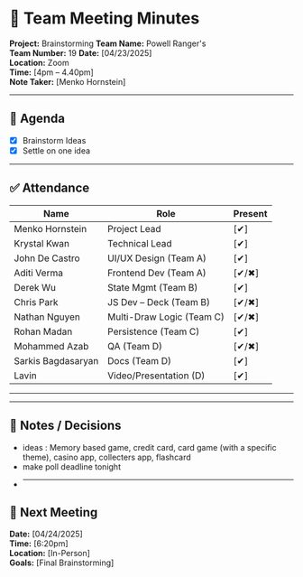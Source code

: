 # 📝 Team Meeting Minutes

**Project:** Brainstorming
**Team Name:** Powell Ranger's  
**Team Number:** 19
**Date:** [04/23/2025]  
**Location:** Zoom  
**Time:** [4pm – 4.40pm]  
**Note Taker:** [Menko Hornstein]

---

## 📌 Agenda

- [x] Brainstorm Ideas
- [x] Settle on one idea

---

## ✅ Attendance

| Name               | Role                      | Present |
| ------------------ | ------------------------- | ------- |
| Menko Hornstein    | Project Lead              | [✔]    |
| Krystal Kwan       | Technical Lead            | [✔]    |
| John De Castro     | UI/UX Design (Team A)     | [✔]    |
| Aditi Verma        | Frontend Dev (Team A)     | [✔/✖] |
| Derek Wu           | State Mgmt (Team B)       | [✔]    |
| Chris Park         | JS Dev – Deck (Team B)    | [✔/✖] |
| Nathan Nguyen      | Multi-Draw Logic (Team C) | [✔/✖] |
| Rohan Madan        | Persistence (Team C)      | [✔]    |
| Mohammed Azab      | QA (Team D)               | [✔/✖] |
| Sarkis Bagdasaryan | Docs (Team D)             | [✔]    |
| Lavin              | Video/Presentation (D)    | [✔]    |

---

---

## 💬 Notes / Decisions

- ideas : Memory based game, credit card, card game (with a specific theme), casino app, collecters app, flashcard
- make poll deadline tonight
- ***

## 📅 Next Meeting

**Date:** [04/24/2025]  
**Time:** [6:20pm]  
**Location:** [In-Person]  
**Goals:** [Final Brainstorming]

